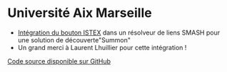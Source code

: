 # Université Aix Marseille

* [Intégration du bouton ISTEX](https://doc.istex.fr/users/integration/ent-web/#bouton-istex-integre) dans un résolveur de liens SMASH pour une solution de découverte"Summon"
* Un grand merci à Laurent Lhuillier pour cette intégration !



[Code source disponible sur GitHub](https://github.com/SCD-Aix-Marseille-Universite/SMASH/blob/master/resolver.js#L726-L746)

